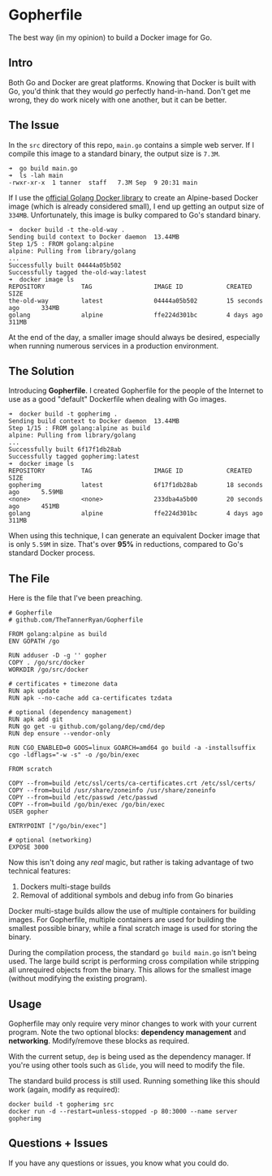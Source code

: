 # Gopherfile
The best way (in my opinion) to build a Docker image for Go.


## Intro
Both Go and Docker are great platforms. Knowing that Docker is built with Go, you'd think that they would *go* perfectly hand-in-hand. Don't get me wrong, they do work nicely with one another, but it can be better.


## The Issue
In the `src` directory of this repo, `main.go` contains a simple web server. If I compile this image to a standard binary, the output size is `7.3M`.
```
➜  go build main.go
➜  ls -lah main
-rwxr-xr-x  1 tanner  staff   7.3M Sep  9 20:31 main
```
If I use the [official Golang Docker library](https://hub.docker.com/_/golang/) to create an Alpine-based Docker image (which is already considered small), I end up getting an output size of `334MB`. Unfortunately, this image is bulky compared to Go's standard binary.
```
➜  docker build -t the-old-way .
Sending build context to Docker daemon  13.44MB
Step 1/5 : FROM golang:alpine
alpine: Pulling from library/golang
...
Successfully built 04444a05b502
Successfully tagged the-old-way:latest
➜  docker image ls
REPOSITORY          TAG                 IMAGE ID            CREATED             SIZE
the-old-way         latest              04444a05b502        15 seconds ago      334MB
golang              alpine              ffe224d301bc        4 days ago          311MB
```
At the end of the day, a smaller image should always be desired, especially when running numerous services in a production environment.

## The Solution
Introducing **Gopherfile**. I created Gopherfile for the people of the Internet to use as a good "default" Dockerfile when dealing with Go images.
```
➜  docker build -t gopherimg .
Sending build context to Docker daemon  13.44MB
Step 1/15 : FROM golang:alpine as build
alpine: Pulling from library/golang
...
Successfully built 6f17f1db28ab
Successfully tagged gopherimg:latest
➜  docker image ls
REPOSITORY          TAG                 IMAGE ID            CREATED             SIZE
gopherimg           latest              6f17f1db28ab        18 seconds ago      5.59MB
<none>              <none>              233dba4a5b00        20 seconds ago      451MB
golang              alpine              ffe224d301bc        4 days ago          311MB
```
When using this technique, I can generate an equivalent Docker image that is only `5.59M` in size. That's over **95%** in reductions, compared to Go's standard Docker process.


## The File
Here is the file that I've been preaching.
```
# Gopherfile
# github.com/TheTannerRyan/Gopherfile

FROM golang:alpine as build
ENV GOPATH /go

RUN adduser -D -g '' gopher
COPY . /go/src/docker
WORKDIR /go/src/docker

# certificates + timezone data
RUN apk update
RUN apk --no-cache add ca-certificates tzdata

# optional (dependency management)
RUN apk add git
RUN go get -u github.com/golang/dep/cmd/dep
RUN dep ensure --vendor-only

RUN CGO_ENABLED=0 GOOS=linux GOARCH=amd64 go build -a -installsuffix cgo -ldflags="-w -s" -o /go/bin/exec

FROM scratch

COPY --from=build /etc/ssl/certs/ca-certificates.crt /etc/ssl/certs/
COPY --from=build /usr/share/zoneinfo /usr/share/zoneinfo
COPY --from=build /etc/passwd /etc/passwd
COPY --from=build /go/bin/exec /go/bin/exec
USER gopher

ENTRYPOINT ["/go/bin/exec"]

# optional (networking)
EXPOSE 3000
```
Now this isn't doing any *real* magic, but rather is taking advantage of two technical features:
1) Dockers multi-stage builds
2) Removal of additional symbols and debug info from Go binaries

Docker multi-stage builds allow the use of multiple containers for building images. For Gopherfile, multiple containers are used for building the smallest possible binary, while a final scratch image is used for storing the binary.

During the compilation process, the standard `go build main.go` isn't being used. The large build script is performing cross compilation while stripping all unrequired objects from the binary. This allows for the smallest image (without modifying the existing program).

## Usage
Gopherfile may only require very minor changes to work with your current program. Note the two optional blocks: **dependency management** and **networking**. Modify/remove these blocks as required.

With the current setup, `dep` is being used as the dependency manager. If you're using other tools such as `Glide`, you will need to modify the file.

The standard build process is still used. Running something like this should work (again, modify as required):
```
docker build -t gopherimg src
docker run -d --restart=unless-stopped -p 80:3000 --name server gopherimg
```

## Questions + Issues
If you have any questions or issues, you know what you could do.
